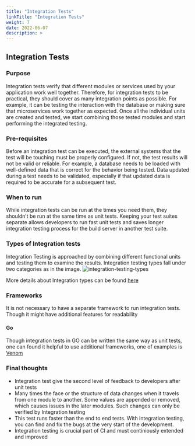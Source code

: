 ```yaml
---
title: "Integration Tests"
linkTitle: "Integration Tests"
weight: 7 
date: 2022-06-07 
description: >
---
```


## Integration Tests

### Purpose

Integration tests verify that different modules or services used by your application work well together. Therefore, for
integration tests to be practical, they should cover as many integration points as possible. For example, it can be
testing the interaction with the database or making sure that microservices work together as expected. Once all the
individual units are created and tested, we start combining those tested modules and start performing the integrated
testing.

### Pre-requisites

Before an integration test can be executed, the external systems that the test will be touching must be properly
configured. If not, the test results will not be valid or reliable. For example, a database needs to be loaded with
well-defined data that is correct for the behavior being tested. Data updated during a test needs to be validated,
especially if that updated data is required to be accurate for a subsequent test.

### When to run

While integration tests can be run at the times you need them, they shouldn’t be run at the same time as unit tests.
Keeping your test suites separate allows developers to run fast unit tests and saves longer integration testing process
for the build server in another test suite.

### Types of Integration tests

Integration Testing is approached by combining different functional units and testing them to examine the results.
Integration testing types fall under two categories as in the image.
![integration-testing-types](/images/en/docs/Engineering/cicd/Integration-testing-types.png)

More details about Integration types can be found [here](https://techaffinity.com/blog/what-is-integration-testing/)

### Frameworks

It is not necessary to have a separate framework to run integration tests. Though it might have additional features for
readability

#### Go

Though integration tests in GO can be written the same way as unit tests, one can found it helpful to use additional
frameworks, one of examples is [Venom](https://github.com/ovh/venom)

### Final thoughts

- Integration test give the second level of feedback to developers after unit tests
- Many times the face or the structure of data changes when it travels from one module to another. Some values are
  appended or removed, which causes issues in the later modules. Such changes can only be verified by Integration
  testing
- This test runs faster than the end to end tests. With integration testing, you can find and fix the bugs at the very
  start of the development.
- Integration testing is crucial part of CI and must continiously extended and improved 

